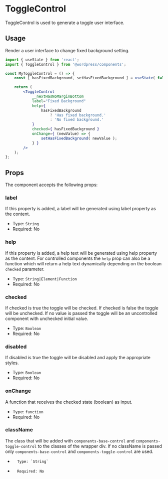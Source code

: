 # ToggleControl

ToggleControl is used to generate a toggle user interface.

## Usage

Render a user interface to change fixed background setting.

```jsx
import { useState } from 'react';
import { ToggleControl } from '@wordpress/components';

const MyToggleControl = () => {
	const [ hasFixedBackground, setHasFixedBackground ] = useState( false );

	return (
		<ToggleControl
			__nextHasNoMarginBottom
			label="Fixed Background"
			help={
				hasFixedBackground
					? 'Has fixed background.'
					: 'No fixed background.'
			}
			checked={ hasFixedBackground }
			onChange={ (newValue) => {
				setHasFixedBackground( newValue );
			} }
		/>
	);
};
```

## Props

The component accepts the following props:

### label

If this property is added, a label will be generated using label property as the content.

-   Type: `String`
-   Required: No

### help

If this property is added, a help text will be generated using help property as the content.
For controlled components the `help` prop can also be a function which will return a help text
dynamically depending on the boolean `checked` parameter.

-   Type: `String|Element|Function`
-   Required: No

### checked

If checked is true the toggle will be checked. If checked is false the toggle will be unchecked.
If no value is passed the toggle will be an uncontrolled component with unchecked initial value.

-   Type: `Boolean`
-   Required: No

### disabled

If disabled is true the toggle will be disabled and apply the appropriate styles.

-   Type: `Boolean`
-   Required: No

### onChange

A function that receives the checked state (boolean) as input.

-   Type: `function`
-   Required: No

### className

The class that will be added with `components-base-control` and `components-toggle-control` to the classes of the wrapper div. If no className is passed only `components-base-control` and `components-toggle-control` are used.

-		Type: `String`
-		Required: No
